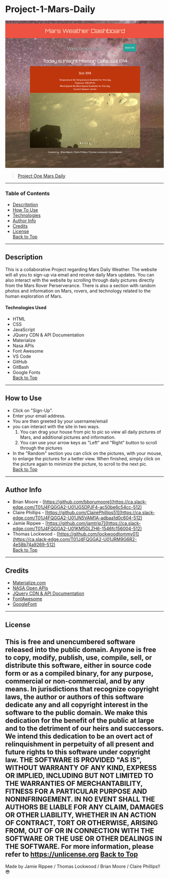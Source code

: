 # Project-1-Mars-Daily
![Dashboard Image](assets\images\largeLayoutMars.png)
> [Project One Mars Daily](https://bborumoore.github.io/mars-daily/ )
---
### Table of Contents
- [Descritption](#description)
- [How To Use](#how-to-use)
- [Technologies](#technologies)
- [Author Info](#author-info)
- [Credits](#credits)
- [License](#license)  
[Back to Top](#Project-1-Mars-Daily)
---
## Description
This is a collaborative Project regarding Mars Daily Weather. The website will all you to sign-up via email and receive daily Mars updates. You can also interact with the website by scrolling through daily pictures directly from the Mars Rover Perserverance. There is also a section with random photos and information on Mars, rovers, and technology related to the human exploration of Mars.
#### Technologies Used
- HTML
- CSS
- JavaScript
- JQuery CDN & API Documentation
- Materialize
- Nasa APIs
- Font Awesome
- VS Code
- GitHub
- GitBash
- Google Fonts  
[Back to Top](#Project-1-Mars-Daily)
---
## How to Use
- Click on "Sign-Up".
- Enter your email address.
- You are then greeted by your username/email
- you can interact with the site in two ways.
    1) You can drag your house from pic to pic so view all daily pictures of Mars, and additional pictures and information.
    2) You can use your arrow keys as "Left" and "Right" button to scroll through the pictures
- In the "Random" section you can click on the pictures, with your mouse, to enlarge the pictures for a better view. When finished, simply click on the picture again to minimize the picture, to scroll to the next pic.  
[Back to Top](#Project-1-Mars-Daily)
---
## Author Info
- Brian Moore - [https://github.com/bborumoore](https://ca.slack-edge.com/T01J4FQGGA2-U01JG5DPJF4-ac50be6c54cc-512)
- Claire Phillips - [https://github.com/ClairePhillips51](https://ca.slack-edge.com/T01J4FQGGA2-U01JN5VAM1A-adbaa1d0c604-512)
- Jamie Rippee - [https://github.com/jamtrip7](https://ca.slack-edge.com/T01J4FQGGA2-U01KM5DLZH6-1546fc156004-512)
- Thomas Lockwood - [https://github.com/lockwoodtommy01](https://ca.slack-edge.com/T01J4FQGGA2-U01JRM9G6R2-4e58b74a9269-512)  
[Back to Top](#Project-1-Mars-Daily)
---
## Credits
- [Materialize.com](https://materializecss.com/)
- [NASA Open APIs](https://api.nasa.gov/)
- [JQuery CDN & API Documentation](https://code.jquery.com/)
- [FontAwesome](https://fontawesome.com/)
- [GoogleFont](https://fonts.google.com/)
---
## License
This is free and unencumbered software released into the public domain.
Anyone is free to copy, modify, publish, use, compile, sell, or
distribute this software, either in source code form or as a compiled
binary, for any purpose, commercial or non-commercial, and by any
means.
In jurisdictions that recognize copyright laws, the author or authors
of this software dedicate any and all copyright interest in the
software to the public domain. We make this dedication for the benefit
of the public at large and to the detriment of our heirs and
successors. We intend this dedication to be an overt act of
relinquishment in perpetuity of all present and future rights to this
software under copyright law.
THE SOFTWARE IS PROVIDED "AS IS", WITHOUT WARRANTY OF ANY KIND,
EXPRESS OR IMPLIED, INCLUDING BUT NOT LIMITED TO THE WARRANTIES OF
MERCHANTABILITY, FITNESS FOR A PARTICULAR PURPOSE AND NONINFRINGEMENT.
IN NO EVENT SHALL THE AUTHORS BE LIABLE FOR ANY CLAIM, DAMAGES OR
OTHER LIABILITY, WHETHER IN AN ACTION OF CONTRACT, TORT OR OTHERWISE,
ARISING FROM, OUT OF OR IN CONNECTION WITH THE SOFTWARE OR THE USE OR
OTHER DEALINGS IN THE SOFTWARE.
For more information, please refer to <https://unlicense.org>
[Back to Top](#Project-1-Mars-Daily)
---
Made by Jamie Rippee / Thomas Lockwood / Brian Moore / Claire Phillips!! :sunglasses:
